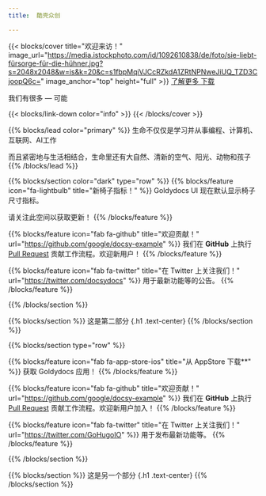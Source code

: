 ```yaml
---
title:  酷壳众创

---
```


{{< blocks/cover title="欢迎来访！" image_url="https://media.istockphoto.com/id/1092610838/de/foto/sie-liebt-fürsorge-für-die-hühner.jpg?s=2048x2048&w=is&k=20&c=s1fbpMqiVJCcRZkdA1ZRtNPNweJiUQ_TZD3CjoopQ6c=" image_anchor="top" height="full" >}}
<a class="btn btn-lg btn-primary me-3 mb-4" href="/zh-CN/about/">
了解更多 <i class="fas fa-arrow-alt-circle-right ms-2"></i>
</a>
<a class="btn btn-lg btn-secondary me-3 mb-4" href="https://github.com/google/docsy-example">
下载 <i class="fab fa-github ms-2 "></i>
</a>
<p class="lead mt-5">我们有很多 &mdash; 可能</p>
{{< blocks/link-down color="info" >}}
{{< /blocks/cover >}}

{{% blocks/lead color="primary" %}}
生命不仅仅是学习并从事编程、计算机、互联网、AI工作

而且紧密地与生活相结合，生命里还有大自然、清新的空气、阳光、动物和孩子
{{% /blocks/lead %}}

{{% blocks/section color="dark" type="row" %}}
{{% blocks/feature icon="fa-lightbulb" title="新椅子指标！" %}}
Goldydocs UI 现在默认显示椅子尺寸指标。

请关注此空间以获取更新！
{{% /blocks/feature %}}

{{% blocks/feature icon="fab fa-github" title="欢迎贡献！" url="https://github.com/google/docsy-example" %}}
我们在 **GitHub** 上执行 [Pull Request](https://github.com/google/docsy-example/pulls) 贡献工作流程。欢迎新用户！
{{% /blocks/feature %}}

{{% blocks/feature icon="fab fa-twitter" title="在 Twitter 上关注我们！" url="https://twitter.com/docsydocs" %}}
用于最新功能等的公告。
{{% /blocks/feature %}}

{{% /blocks/section %}}

{{% blocks/section %}}
这是第二部分
{.h1 .text-center}
{{% /blocks/section %}}

{{% blocks/section type="row" %}}

{{% blocks/feature icon="fab fa-app-store-ios" title="从 AppStore 下载**" %}}
获取 Goldydocs 应用！
{{% /blocks/feature %}}

{{% blocks/feature icon="fab fa-github" title="欢迎贡献！"
url="https://github.com/google/docsy-example" %}}
我们在 **GitHub** 上执行 [Pull Request](https://github.com/google/docsy-example/pulls)
贡献工作流程。欢迎新用户加入！
{{% /blocks/feature %}}

{{% blocks/feature icon="fab fa-twitter" title="在 Twitter 上关注我们！"
url="https://twitter.com/GoHugoIO" %}}
用于发布最新功能等。
{{% /blocks/feature %}}

{{% /blocks/section %}}

{{% blocks/section %}}
这是另一个部分
{.h1 .text-center}
{{% /blocks/section %}}
